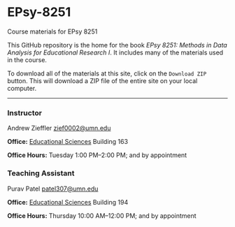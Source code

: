 EPsy-8251
=========

Course materials for EPsy 8251

This GitHub repository is the home for the book _EPsy 8251: Methods in Data Analysis for Educational Research I_. It includes many of the materials used in the course.

To download all of the materials at this site, click on the `Download ZIP` button. This will download a ZIP file of the entire site on your local computer. 


---


### Instructor

Andrew Zieffler [zief0002@umn.edu](mailto://zief0002@umn.edu)

**Office:** [Educational Sciences](https://www.google.com/maps/place/Education+Sciences+Building/@44.9784043,-93.2394586,15z/data=!4m2!3m1!1s0x0:0x45656dac481b9150) Building 163**Office Hours:** Tuesday 1:00 PM–2:00 PM; and by appointment
### Teaching Assistant

Purav Patel [patel307@umn.edu](mailto://patel307@umn.edu)

**Office:** [Educational Sciences](https://www.google.com/maps/place/Education+Sciences+Building/@44.9784043,-93.2394586,15z/data=!4m2!3m1!1s0x0:0x45656dac481b9150) Building 194**Office Hours:** Thursday 10:00 AM–12:00 PM; and by appointment